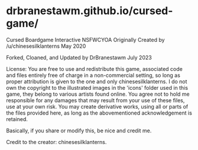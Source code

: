 # drbranestawm.github.io/cursed-game/
Cursed Boardgame Interactive NSFWCYOA
Originally Created by /u/chinesesilklanterns
May 2020

Forked, Cloaned, and Updated by DrBranestawm
July 2023

License: You are free to use and redistribute this game, associated code and files entirely free of charge in a non-commercial setting, so long as proper attribution is given to the one and only chinesesilklanterns. 
I do not own the copyright to the illustrated images in the 'icons' folder used in this game, they belong to various artists found online.
You agree not to hold me responsible for any damages that may result from your use of these files, use at your own risk.
You may create derivative works, using all or parts of the files provided here, as long as the abovementioned acknowledgement is retained.

Basically, if you share or modify this, be nice and credit me.

Credit to the creator: chinesesilklanterns.

